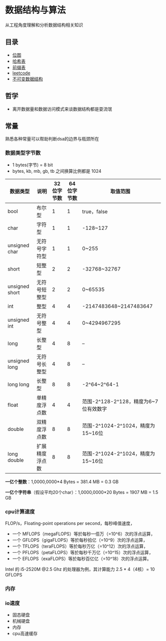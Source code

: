 # 数据结构与算法

从工程角度理解和分析数据结构相关知识

## 目录

- [位图](https://github.com/chenhg5/CS-Interview/blob/master/dsa/bitmap.md)
- [哈希表](https://github.com/chenhg5/CS-Interview/blob/master/dsa/hash.md)
- [前缀表](https://github.com/chenhg5/CS-Interview/blob/master/dsa/trie.md)
- [leetcode](https://github.com/chenhg5/CS-Interview/blob/master/dsa/trie.md)
- [不可变数据结构](https://github.com/chenhg5/CS-Interview/blob/master/dsa/immutable.md)

## 哲学

- 离开数据量和数据访问模式来谈数据结构都是耍流氓

## 常量

熟悉各种常量可以帮助判断dsa的边界与瓶颈所在

### 数据类型字节数

- 1 bytes(字节) = 8 bit
- bytes, kb, mb, gb, tb 之间换算比例都是 1024

数据类型 | 说明	| 32位字节数 | 64位字节数 |	取值范围
-|-|-|-|-
bool |	布尔型	|1	|1|	true，false
char|	字符型	|1|	1|	-128~127
unsigned char|	无符号字符型	|1|	1|	0~255
short	|短整型|	2	|2	|-32768~32767
unsigned short	|无符号短整型|	2	|2|	0~65535
int|	整型|	4	|4	|-2147483648~2147483647
unsigned int|	无符号整型	|4	|4	|0~4294967295
long	|长整型|	4	|8	|–
unsigned long|	无符号长整型|	4	|8|	–
long long	|长整型|	8|	8|	-2^64~2^64-1
float|	单精度浮点数|	4|	4|	范围-2^128-2^128，精度为6~7位有效数字
double	|双精度浮点数|	8|	8|	范围-2^1024-2^1024，精度为15~16位
long double|	扩展精度浮点数|	8|	8|	范围-2^1024-2^1024，精度为15~16位

**一亿个整数**：1,0000,0000*4 Bytes = 381.4 MB = 0.3 GB

**一亿个字符串**（假设平均20个char）：1,0000,0000*20 Bytes = 1907 MB = 1.5 GB

### cpu计算速度

FLOP/s，Floating-point operations per second，每秒峰值速度，

- 一个 MFLOPS（megaFLOPS）等於每秒一佰万（=10^6）次的浮点运算，
- 一个 GFLOPS（gigaFLOPS）等於每秒拾亿（=10^9）次的浮点运算，
- 一个 TFLOPS（teraFLOPS）等於每秒万亿（=10^12）次的浮点运算，
- 一个 PFLOPS（petaFLOPS）等於每秒千万亿（=10^15）次的浮点运算，
- 一个 EFLOPS（exaFLOPS）等於每秒百亿亿（=10^18）次的浮点运算。

Intel 的 i5-2520M @2.5 Ghz 的处理器为例，其计算能力 2.5 * 4（4核）= 10 GFLOPS

### 内存

### io速度

- 固态硬盘
- 机械硬盘
- 内存
- cpu高速缓存
